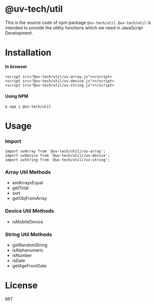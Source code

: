 # @uv-tech/util

This  is the source code of npm package `@uv-tech/util`. `@uv-tech/util` is intended to provide the utility functions which we need in JavaScript Development.

# Installation

#### In browser

```
<script src="@uv-tech/util/uv-array.js"></script>
<script src="@uv-tech/util/uv-device.js"></script>
<script src="@uv-tech/util/uv-string.js"></script>
```

#### Using NPM

```
$ npm i @uv-tech/util
```


# Usage

### Import
```
import uvArray from '@uv-tech/util//uv-array';
import uvDevice from '@uv-tech/util//uv-device';
import uvString from '@uv-tech/util//uv-string';
```

### Array Util Methods
* areArraysEqual
* getTotal
* sort
* getObjFromArray

### Device Util Methods
* isMobileDevice

### String Util Methods
* getRandomString
* isAlphanumeric
* isNumber
* isDate
* getAgeFromDate

# License
MIT

